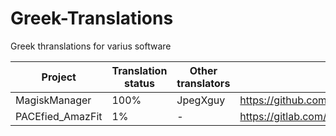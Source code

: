 # Greek-Translations
Greek thranslations for varius software

Project | Translation status | Other translators | Link
------------ | ------------- | ------------- | ------------- 
MagiskManager | 100% | JpegXguy | https://github.com/topjohnwu/MagiskManager
PACEfied_AmazFit | 1% | - | https://gitlab.com/Neuer_User/PACEfied_AmazFit
